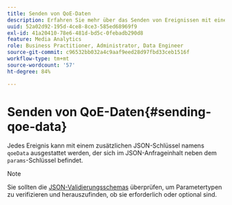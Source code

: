 ```yaml
---
title: Senden von QoE-Daten
description: Erfahren Sie mehr über das Senden von Ereignissen mit einem JSON-Schlüssel "qoeData".
uuid: 52a02d92-195d-4ce8-8ce3-585ed68969f9
exl-id: 41a20410-78e6-481d-bd5c-0febadb290d8
feature: Media Analytics
role: Business Practitioner, Administrator, Data Engineer
source-git-commit: c96532bb032a4c9aaf9eed28d97fbd33ceb1516f
workflow-type: tm+mt
source-wordcount: '57'
ht-degree: 84%

---
```


# Senden von QoE-Daten{#sending-qoe-data}

Jedes Ereignis kann mit einem zusätzlichen JSON-Schlüssel namens `qoeData` ausgestattet werden, der sich im JSON-Anfrageinhalt neben dem `params`-Schlüssel befindet.

>[!NOTE]
>
>Sie sollten die [JSON-Validierungsschemas](/help/media-collection-api/mc-api-impl/mc-api-validate-reqs.md) überprüfen, um Parametertypen zu verifizieren und herauszufinden, ob sie erforderlich oder optional sind.
